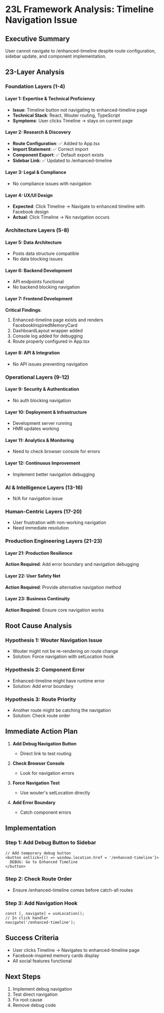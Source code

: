 # 23L Framework Analysis: Timeline Navigation Issue

## Executive Summary
User cannot navigate to /enhanced-timeline despite route configuration, sidebar update, and component implementation.

## 23-Layer Analysis

### Foundation Layers (1-4)

#### Layer 1: Expertise & Technical Proficiency
- **Issue**: Timeline button not navigating to enhanced-timeline page
- **Technical Stack**: React, Wouter routing, TypeScript
- **Symptoms**: User clicks Timeline → stays on current page

#### Layer 2: Research & Discovery
- **Route Configuration**: ✅ Added to App.tsx
- **Import Statement**: ✅ Correct import
- **Component Export**: ✅ Default export exists
- **Sidebar Link**: ✅ Updated to /enhanced-timeline

#### Layer 3: Legal & Compliance
- No compliance issues with navigation

#### Layer 4: UX/UI Design
- **Expected**: Click Timeline → Navigate to enhanced timeline with Facebook design
- **Actual**: Click Timeline → No navigation occurs

### Architecture Layers (5-8)

#### Layer 5: Data Architecture
- Posts data structure compatible
- No data blocking issues

#### Layer 6: Backend Development
- API endpoints functional
- No backend blocking navigation

#### Layer 7: Frontend Development
**Critical Findings**:
1. Enhanced-timeline page exists and renders FacebookInspiredMemoryCard
2. DashboardLayout wrapper added
3. Console log added for debugging
4. Route properly configured in App.tsx

#### Layer 8: API & Integration
- No API issues preventing navigation

### Operational Layers (9-12)

#### Layer 9: Security & Authentication
- No auth blocking navigation

#### Layer 10: Deployment & Infrastructure
- Development server running
- HMR updates working

#### Layer 11: Analytics & Monitoring
- Need to check browser console for errors

#### Layer 12: Continuous Improvement
- Implement better navigation debugging

### AI & Intelligence Layers (13-16)
- N/A for navigation issue

### Human-Centric Layers (17-20)
- User frustration with non-working navigation
- Need immediate resolution

### Production Engineering Layers (21-23)

#### Layer 21: Production Resilience
**Action Required**: Add error boundary and navigation debugging

#### Layer 22: User Safety Net
**Action Required**: Provide alternative navigation method

#### Layer 23: Business Continuity
**Action Required**: Ensure core navigation works

## Root Cause Analysis

### Hypothesis 1: Wouter Navigation Issue
- Wouter might not be re-rendering on route change
- Solution: Force navigation with setLocation hook

### Hypothesis 2: Component Error
- Enhanced-timeline might have runtime error
- Solution: Add error boundary

### Hypothesis 3: Route Priority
- Another route might be catching the navigation
- Solution: Check route order

## Immediate Action Plan

1. **Add Debug Navigation Button**
   - Direct link to test routing
   
2. **Check Browser Console**
   - Look for navigation errors
   
3. **Force Navigation Test**
   - Use wouter's setLocation directly

4. **Add Error Boundary**
   - Catch component errors

## Implementation

### Step 1: Add Debug Button to Sidebar
```tsx
// Add temporary debug button
<button onClick={() => window.location.href = '/enhanced-timeline'}>
  DEBUG: Go to Enhanced Timeline
</button>
```

### Step 2: Check Route Order
- Ensure /enhanced-timeline comes before catch-all routes

### Step 3: Add Navigation Hook
```tsx
const [, navigate] = useLocation();
// In click handler
navigate('/enhanced-timeline');
```

## Success Criteria
- User clicks Timeline → Navigates to enhanced-timeline page
- Facebook-inspired memory cards display
- All social features functional

## Next Steps
1. Implement debug navigation
2. Test direct navigation
3. Fix root cause
4. Remove debug code